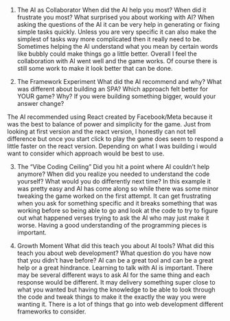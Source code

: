 1. The AI as Collaborator
When did the AI help you most?
When did it frustrate you most?
What surprised you about working with AI?
When asking the questions of the AI it can be very help in generating or fixing
simple tasks quickly. Unless you are very specific it can also make the simplest 
of tasks way more complicated then it really need to be. Sometimes helping the 
AI understand what you mean by certain words like bubbly could make things go a 
little better. Overall I feel the collaboration with AI went well and the game
works. Of course there is still some work to make it look better that can be done.

2. The Framework Experiment
What did the AI recommend and why?
What was different about building an SPA?
Which approach felt better for YOUR game? Why?
If you were building something bigger, would your answer change?

The AI recommended using React created by Facebook/Meta because it was the best to 
balance of power and simplicity for the game. Just from looking at first version and 
the react version, I honestly can not tell difference but once you start click to play
the game does seem to respond a little faster on the react version.  Depending on what
I was building i would want to consider which approach would be best to use.

3. The “Vibe Coding Ceiling”
Did you hit a point where AI couldn’t help anymore?
When did you realize you needed to understand the code yourself?
What would you do differently next time?
In this example it was pretty easy and AI has come along so while there was some
minor tweaking the game worked on the first attempt. It can get frustrating when
you ask for something specific and it breaks something that was working before so 
being able to go and look at the code to try to figure out what happened verses trying
to ask the AI who may just make it worse. Having a good understanding of the programming pieces
is important. 

4. Growth Moment
What did this teach you about AI tools?
What did this teach you about web development?
What question do you have now that you didn’t have before?
AI can be a great tool and can be a great help or a great hindrance. Learning to 
talk with AI is important. There may be several different ways to ask AI for the same thing
and each response would be different.  It may delivery something super close to what you wanted but
having the knowledge to be able to look through the code and tweak things to make it the exactly the
way you were wanting it.  There is a lot of things that go into web development different frameworks to 
consider. 
